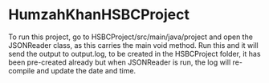 # HumzahKhanHSBCProject
To run this project, go to HSBCProject/src/main/java/project and open the JSONReader class, as this carries the main void method. 
Run this and it will send the output to output.log, to be created in the HSBCProject folder, it has been pre-created already but when JSONReader is run, the log will re-compile and update the date and time.

